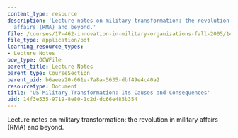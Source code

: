 ```yaml
---
content_type: resource
description: 'Lecture notes on military transformation: the revolution in military
  affairs (RMA) and beyond.'
file: /courses/17-462-innovation-in-military-organizations-fall-2005/14f3e53597198e801c2ddc66e485b354_lec10.pdf
file_type: application/pdf
learning_resource_types:
- Lecture Notes
ocw_type: OCWFile
parent_title: Lecture Notes
parent_type: CourseSection
parent_uid: b6aeea20-061e-7a8a-5635-dbf49e4c40a2
resourcetype: Document
title: 'US Military Transformation: Its Causes and Consequences'
uid: 14f3e535-9719-8e80-1c2d-dc66e485b354
---
```

Lecture notes on military transformation: the revolution in military affairs (RMA) and beyond.

